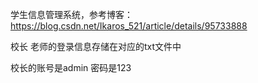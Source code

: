 学生信息管理系统，参考博客：https://blog.csdn.net/Ikaros_521/article/details/95733888

校长 老师的登录信息存储在对应的txt文件中

校长的账号是admin 密码是123
